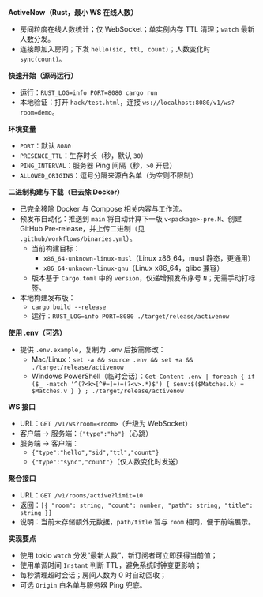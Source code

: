 **ActiveNow（Rust，最小 WS 在线人数）**

- 房间粒度在线人数统计；仅 WebSocket；单实例内存 TTL 清理；`watch` 最新人数分发。
- 连接即加入房间；下发 `hello(sid, ttl, count)`；人数变化时 `sync(count)`。

**快速开始（源码运行）**
- 运行：`RUST_LOG=info PORT=8080 cargo run`
- 本地验证：打开 `hack/test.html`，连接 `ws://localhost:8080/v1/ws?room=demo`。

**环境变量**
- `PORT`：默认 `8080`
- `PRESENCE_TTL`：生存时长（秒，默认 `30`）
- `PING_INTERVAL`：服务器 Ping 间隔（秒，`>0` 开启）
- `ALLOWED_ORIGINS`：逗号分隔来源白名单（为空则不限制）

**二进制构建与下载（已去除 Docker）**
- 已完全移除 Docker 与 Compose 相关内容与工作流。
- 预发布自动化：推送到 `main` 将自动计算下一版 `v<package>-pre.N`、创建 GitHub Pre-release，并上传二进制（见 `.github/workflows/binaries.yml`）。
  - 当前构建目标：
    - `x86_64-unknown-linux-musl`（Linux x86_64，musl 静态，更通用）
    - `x86_64-unknown-linux-gnu`（Linux x86_64，glibc 兼容）
  - 版本基于 `Cargo.toml` 中的 `version`，仅递增预发布序号 `N`；无需手动打标签。
- 本地构建发布版：
  - `cargo build --release`
  - 运行：`RUST_LOG=info PORT=8080 ./target/release/activenow`

**使用 .env（可选）**
- 提供 `.env.example`，复制为 `.env` 后按需修改：
  - Mac/Linux：`set -a && source .env && set +a && ./target/release/activenow`
  - Windows PowerShell（临时会话）：`Get-Content .env | foreach { if ($_ -match '^(?<k>[^#=]+)=(?<v>.*)$') { $env:$($Matches.k) = $Matches.v } } ; ./target/release/activenow`



**WS 接口**
- URL：`GET /v1/ws?room=<room>`（升级为 WebSocket）
- 客户端 → 服务端：`{"type":"hb"}`（心跳）
- 服务端 → 客户端：
  - `{"type":"hello","sid","ttl","count"}`
  - `{"type":"sync","count"}`（仅人数变化时发送）

**聚合接口**
- URL：`GET /v1/rooms/active?limit=10`
- 返回：`[{ "room": string, "count": number, "path": string, "title": string }]`
- 说明：当前未存储额外元数据，`path/title` 暂与 `room` 相同，便于前端展示。

**实现要点**
- 使用 tokio `watch` 分发“最新人数”，新订阅者可立即获得当前值；
- 使用单调时间 `Instant` 判断 TTL，避免系统时钟变更影响；
- 每秒清理超时会话；房间人数为 0 时自动回收；
- 可选 `Origin` 白名单与服务器 Ping 兜底。
